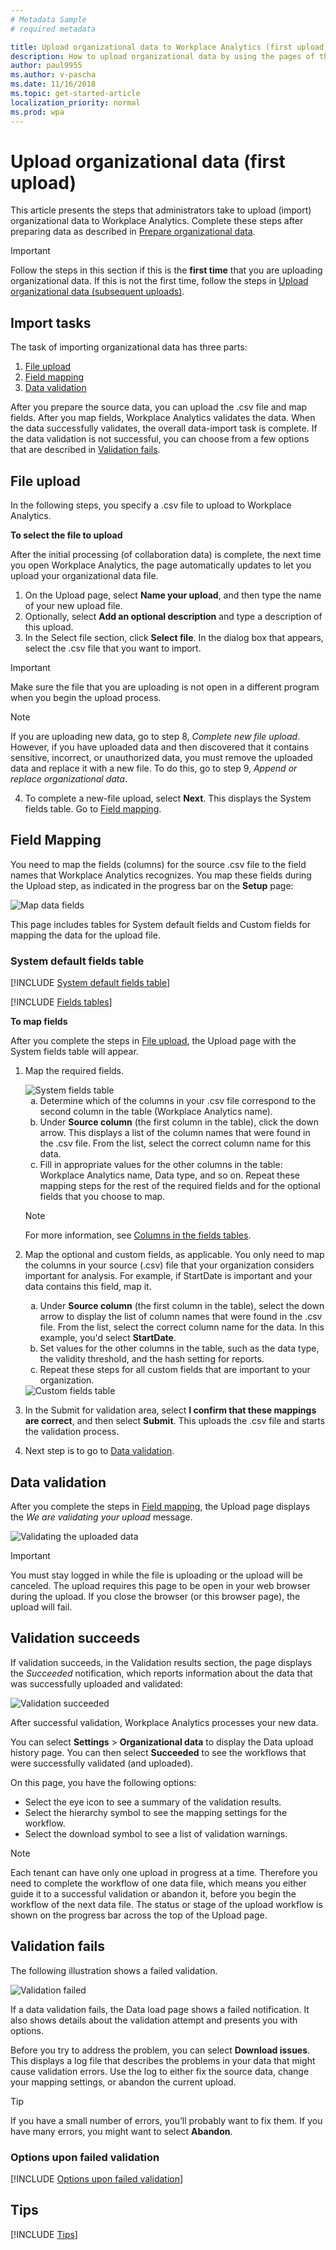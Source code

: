 ```yaml
---
# Metadata Sample
# required metadata

title: Upload organizational data to Workplace Analytics (first upload)
description: How to upload organizational data by using the pages of the new Workplace Analytics onboarding experience. 
author: paul9955
ms.author: v-pascha
ms.date: 11/16/2018
ms.topic: get-started-article
localization_priority: normal 
ms.prod: wpa
---
```


# Upload organizational data (first upload)

This article presents the steps that administrators take to upload (import) organizational data to Workplace Analytics. Complete these steps after preparing data as described in [Prepare organizational data](Prepare-organizational-data.md).

  > [!Important] 
  > Follow the steps in this section if this is the **first time** that you are uploading organizational data. If this is not the first time, follow the steps in [Upload organizational data (subsequent uploads)](upload-organizational-data.md).

## Import tasks

The task of importing organizational data has three parts:

1. [File upload](#file-upload)
2. [Field mapping](#field-mapping)
3. [Data validation](#data-validation)

After you prepare the source data, you can upload the .csv file and map fields. After you map fields, Workplace Analytics validates the data. When the data successfully validates, the overall data-import task is complete. If the data validation is not successful, you can choose from a few options that are described in [Validation fails](#validation-fails).

## File upload

In the following steps, you specify a .csv file to upload to Workplace Analytics.

**To select the file to upload**

After the initial processing (of collaboration data) is complete, the next time you open Workplace Analytics, the page automatically updates to let you upload your organizational data file.

1. On the Upload page, select **Name your upload**, and then type the name of your new upload file.
2. Optionally, select **Add an optional description** and type a description of this upload.
3. In the Select file section, click **Select file**. In the dialog box that appears, select the .csv file that you want to import.

  > [!Important] 
  > Make sure the file that you are uploading is not open in a different program when you begin the upload process. 

  > [!Note]
  > If you are uploading new data, go to step 8, _Complete new file upload_. However, if you have uploaded data and then discovered that it contains sensitive, incorrect, or unauthorized data, you must remove the uploaded data and replace it with a new file. To do this, go to step 9, _Append or replace organizational data_.

4. To complete a new-file upload, select **Next**. This displays the System fields table. Go to [Field mapping](#field-mapping).

## Field Mapping

You need to map the fields (columns) for the source .csv file to the field names that Workplace Analytics recognizes. You map these fields during the Upload step, as indicated in the progress bar on the **Setup** page:

   ![Map data fields](../images/wpa/setup/05-map-data-fields.png)

This page includes tables for System default fields and Custom fields for mapping the data for the upload file.

### System default fields table

[!INCLUDE [System default fields table](../includes/org-data-fields-tables.md)]

[!INCLUDE [Fields tables](../includes/org-data-fields-tables.md)]

**To map fields**

After you complete the steps in [File upload](#file-upload), the Upload page with the System fields table will appear.

1. Map the required fields.
  
    <img src="../images/wpa/setup/2-orgd-map-fields.png" alt="System fields table">

   <ol type="a"> 
   <li>Determine which of the columns in your .csv file correspond to the second column in the table (Workplace Analytics name).</li>
   <li>Under <b>Source column</b> (the first column in the table), click the down arrow. This displays a list of the column names that were found in the .csv file. From the list, select the correct column name for this data.</li> 
   <li>Fill in appropriate values for the other columns in the table: Workplace Analytics name, Data type, and so on. Repeat these mapping steps for the rest of the required fields and for the optional fields that you choose to map.</li>
   </ol>

   > [!Note]
   > For more information, see [Columns in the fields tables](#columns-in-the-fields-tables).

2. Map the optional and custom fields, as applicable. You only need to map the columns in your source (.csv) file that your organization considers important for analysis. For example, if StartDate is important and your data contains this field, map it. 

   <ol type="a">
   <li>Under <b>Source column</b> (the first column in the table), select the down arrow to display the list of column names that were found in the .csv file. From the list, select the correct column name for the data. In this example, you'd select <b>StartDate</b>.</li>
   <li>Set values for the other columns in the table, such as the data type, the validity threshold, and the hash setting for reports.</li>
   <li>Repeat these steps for all custom fields that are important to your organization.</li>
   </ol>

   <img src="../images/wpa/setup/upload3-map-custom2.png" alt="Custom fields table">

3. In the Submit for validation area, select **I confirm that these mappings are correct**, and then select **Submit**. This uploads the .csv file and starts the validation process.

4. Next step is to go to [Data validation](#data-validation).

## Data validation

After you complete the steps in [Field mapping](#field-mapping), the Upload page displays the _We are validating your upload_ message.

   ![Validating the uploaded data](../images/wpa/setup/06-validating-your-upload.png)

> [!Important]  
> You must stay logged in while the file is uploading or the upload will be canceled. The upload requires this page to be open in your web browser during the upload. If you close the browser (or this browser page), the upload will fail.

## Validation succeeds

If validation succeeds, in the Validation results section, the page displays the _Succeeded_ notification, which reports information about the data that was successfully uploaded and validated:

<img src="../images/wpa/setup/4-orgd-reprocess.png" alt="Validation succeeded">

After successful validation, Workplace Analytics processes your new data.

You can select **Settings** > **Organizational data** to display the Data upload history page. You can then select **Succeeded** to see the workflows that were successfully validated (and uploaded). 

On this page, you have the following options:

 * Select the eye icon to see a summary of the validation results.
 * Select the hierarchy symbol to see the mapping settings for the workflow.
 * Select the download symbol to see a list of validation warnings.

> [!Note]
> Each tenant can have only one upload in progress at a time. Therefore you need to complete the workflow of one data file, which means you either guide it to a successful validation or abandon it, before you begin the workflow of the next data file. The status or stage of the upload workflow is shown on the progress bar across the top of the Upload page.

## Validation fails

The following illustration shows a failed validation.

<img src="../images/wpa/setup/5-orgd-upload-fail.png" alt="Validation failed">

 If a data validation fails, the Data load page shows a failed notification. It also shows details about the validation attempt and presents you with options.

Before you try to address the problem, you can select **Download issues**. This displays a log file that describes the problems in your data that might cause validation errors. Use the log to either fix the source data, change your mapping settings, or abandon the current upload.

> [!Tip]
> If you have a small number of errors, you’ll probably want to fix them. If you have many errors, you might want to select **Abandon**.

### Options upon failed validation

[!INCLUDE [Options upon failed validation](../includes/org-data-failed-validation.md)]

## Tips

[!INCLUDE [Tips](../includes/org-data-upload-tips.md)]



